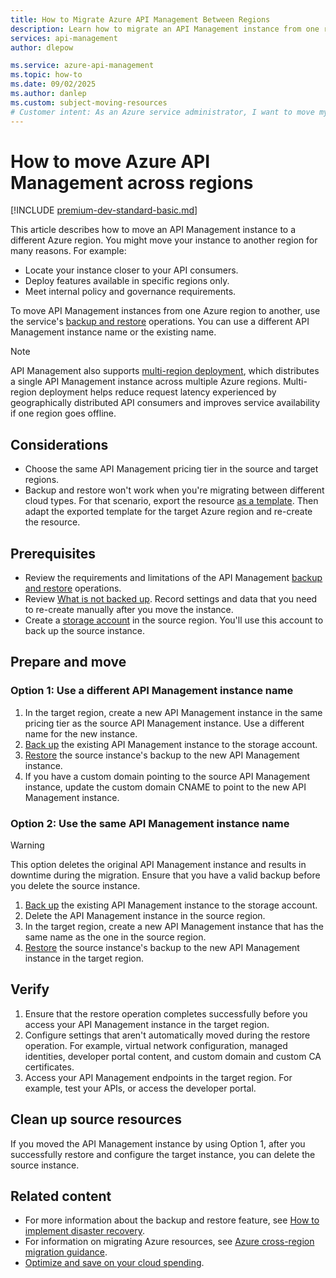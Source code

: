 ```yaml
---
title: How to Migrate Azure API Management Between Regions
description: Learn how to migrate an API Management instance from one region to another.
services: api-management
author: dlepow

ms.service: azure-api-management
ms.topic: how-to
ms.date: 09/02/2025
ms.author: danlep
ms.custom: subject-moving-resources
# Customer intent: As an Azure service administrator, I want to move my API Management instance to another Azure region.
---
```


# How to move Azure API Management across regions

[!INCLUDE [premium-dev-standard-basic.md](../../includes/api-management-availability-premium-dev-standard-basic.md)]

This article describes how to move an API Management instance to a different Azure region. You might move your instance to another region for many reasons. For example:

* Locate your instance closer to your API consumers.
* Deploy features available in specific regions only.
* Meet internal policy and governance requirements.

To move API Management instances from one Azure region to another, use the service's [backup and restore](api-management-howto-disaster-recovery-backup-restore.md) operations. You can use a different API Management instance name or the existing name. 

> [!NOTE]
> API Management also supports [multi-region deployment](api-management-howto-deploy-multi-region.md), which distributes a single API Management instance across multiple Azure regions. Multi-region deployment helps reduce request latency experienced by geographically distributed API consumers and improves service availability if one region goes offline.

## Considerations

* Choose the same API Management pricing tier in the source and target regions. 
* Backup and restore won't work when you're migrating between different cloud types. For that scenario, export the resource [as a template](../azure-resource-manager/management/manage-resource-groups-portal.md#export-resource-groups-to-templates). Then adapt the exported template for the target Azure region and re-create the resource. 

## Prerequisites

* Review the requirements and limitations of the API Management [backup and restore](api-management-howto-disaster-recovery-backup-restore.md) operations. 
* Review [What is not backed up](api-management-howto-disaster-recovery-backup-restore.md#what-is-not-backed-up). Record settings and data that you need to re-create manually after you move the instance.
* Create a [storage account](../storage/common/storage-account-create.md?tabs=azure-portal) in the source region. You'll use this account to back up the source instance. 

## Prepare and move

### Option 1: Use a different API Management instance name

1. In the target region, create a new API Management instance in the same pricing tier as the source API Management instance. Use a different name for the new instance.
1. [Back up](api-management-howto-disaster-recovery-backup-restore.md#back-up-an-api-management-service) the existing API Management instance to the storage account. 
1. [Restore](api-management-howto-disaster-recovery-backup-restore.md#restore-an-api-management-service) the source instance's backup to the new API Management instance.
1. If you have a custom domain pointing to the source API Management instance, update the custom domain CNAME to point to the new API Management instance. 

### Option 2: Use the same API Management instance name

> [!WARNING]
> This option deletes the original API Management instance and results in downtime during the migration. Ensure that you have a valid backup before you delete the source instance.

1. [Back up](api-management-howto-disaster-recovery-backup-restore.md#back-up-an-api-management-service) the existing API Management instance to the storage account. 
1. Delete the API Management instance in the source region. 
1. In the target region, create a new API Management instance  that has the same name as the one in the source region.
1. [Restore](api-management-howto-disaster-recovery-backup-restore.md#restore-an-api-management-service) the source instance's backup to the new API Management instance in the target region.  

## Verify

1. Ensure that the restore operation completes successfully before you access your API Management instance in the target region.
1. Configure settings that aren't automatically moved during the restore operation. For example, virtual network configuration, managed identities, developer portal content, and custom domain and custom CA certificates.
1. Access your API Management endpoints in the target region. For example, test your APIs, or access the developer portal.

## Clean up source resources

If you moved the API Management instance by using Option 1, after you successfully restore and configure the target instance, you can delete the source instance.

## Related content

* For more information about the backup and restore feature, see [How to implement disaster recovery](api-management-howto-disaster-recovery-backup-restore.md).
* For information on migrating Azure resources, see [Azure cross-region migration guidance](https://github.com/Azure/Azure-Migration-Guidance).
* [Optimize and save on your cloud spending](../cost-management-billing/costs/quick-acm-cost-analysis.md?WT.mc_id=costmanagementcontent_docsacmhorizontal_-inproduct-learn).
